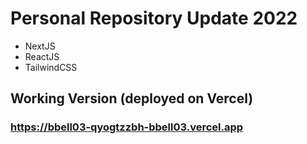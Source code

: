 

# Personal Repository Update 2022
- NextJS
- ReactJS
- TailwindCSS

## Working Version (deployed on Vercel)
### https://bbell03-qyogtzzbh-bbell03.vercel.app
